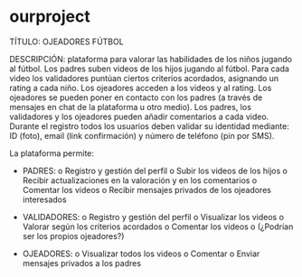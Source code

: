 # ourproject
TÍTULO: OJEADORES FÚTBOL

DESCRIPCIÓN: plataforma para valorar las habilidades de los niños jugando al fútbol.
Los padres suben videos de los hijos jugando al fútbol.
Para cada video los validadores puntúan ciertos criterios acordados, asignando un rating a
cada niño.
Los ojeadores acceden a los videos y al rating.
Los ojeadores se pueden poner en contacto con los padres (a través de mensajes en chat de la
plataforma u otro medio).
Los padres, los validadores y los ojeadores pueden añadir comentarios a cada video.
Durante el registro todos los usuarios deben validar su identidad mediante: ID (foto), email
(link confirmación) y número de teléfono (pin por SMS).

La plataforma permite:

- PADRES:
o Registro y gestión del perfil
o Subir los videos de los hijos
o Recibir actualizaciones en la valoración y en los comentarios
o Comentar los videos
o Recibir mensajes privados de los ojeadores interesados

- VALIDADORES:
o Registro y gestión del perfil
o Visualizar los videos
o Valorar según los criterios acordados
o Comentar los videos
o (¿Podrían ser los propios ojeadores?)

- OJEADORES:
o Visualizar todos los videos
o Comentar
o Enviar mensajes privados a los padres
